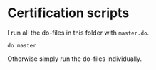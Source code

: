 # Certification scripts

I run all the do-files in this folder with `master.do`.
```
do master
```
Otherwise simply run the do-files individually.